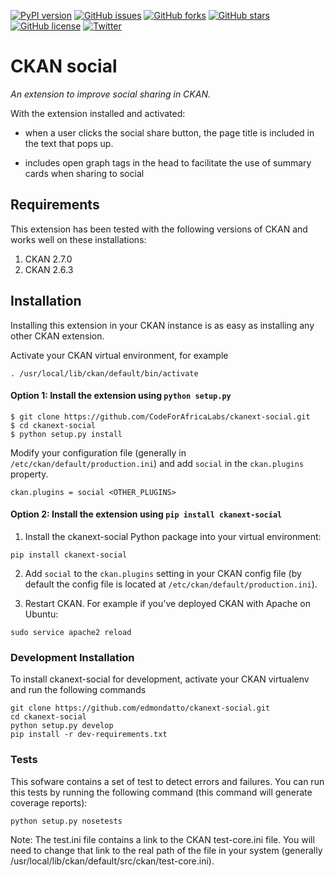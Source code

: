 [![PyPI version](https://badge.fury.io/py/ckanext-social.svg)](https://badge.fury.io/py/ckanext-social)
[![GitHub issues](https://img.shields.io/github/issues/codeforafricalabs/ckanext-social.svg?style=flat-square)](https://github.com/codeforafricalabs/ckanext-social/issues)
[![GitHub forks](https://img.shields.io/github/forks/codeforafricalabs/ckanext-social.svg?style=flat-square)](https://github.com/codeforafricalabs/ckanext-social/network)
[![GitHub stars](https://img.shields.io/github/stars/codeforafricalabs/ckanext-social.svg?style=flat-square)](https://github.com/codeforafricalabs/ckanext-social/stargazers)
[![GitHub license](https://img.shields.io/badge/license-MIT-blue.svg?style=flat-square)](https://raw.githubusercontent.com/codeforafricalabs/ckanext-social/master/LICENSE)
[![Twitter](https://img.shields.io/twitter/url/https/github.com/codeforafricalabs/ckanext-social/.svg?style=social&style=flat-square)](https://twitter.com/intent/tweet?text=Wow:&url=%5Bobject%20Object%5D)
# CKAN social

_An extension to improve social sharing in CKAN._

With the extension installed and activated:

- when a user clicks the social share button, the page title is included in the text that pops up.

<!-- Include with / without photo -->

- includes open graph tags in the head to facilitate the use of summary cards when sharing to social

<!-- Include with / without photo -->


## Requirements
This extension has been tested with the following versions of CKAN
and works well on these installations:
1. CKAN 2.7.0
2. CKAN 2.6.3


## Installation

Installing this extension in your CKAN instance is as easy as installing any other CKAN extension.

Activate your CKAN virtual environment, for example

`. /usr/local/lib/ckan/default/bin/activate`


#### Option 1: Install the extension using `python setup.py`

```commandline
$ git clone https://github.com/CodeForAfricaLabs/ckanext-social.git
$ cd ckanext-social
$ python setup.py install
```

Modify your configuration file (generally in `/etc/ckan/default/production.ini`) and add `social` in the `ckan.plugins` property.

`ckan.plugins = social <OTHER_PLUGINS>`

#### Option 2: Install the extension using `pip install ckanext-social`
1. Install the ckanext-social Python package into your virtual environment:
```commandline
pip install ckanext-social
```


2. Add ``social`` to the ``ckan.plugins`` setting in your CKAN
   config file (by default the config file is located at
   ``/etc/ckan/default/production.ini``).

3. Restart CKAN. For example if you've deployed CKAN with Apache on Ubuntu:
```commandline
sudo service apache2 reload
```

### Development Installation
To install ckanext-social for development, activate your CKAN virtualenv and
run the following commands
```commandline
git clone https://github.com/edmondatto/ckanext-social.git
cd ckanext-social
python setup.py develop
pip install -r dev-requirements.txt
```

### Tests

This sofware contains a set of test to detect errors and failures. You can run this tests by running the following command (this command will generate coverage reports):

```commandline
python setup.py nosetests
```
Note: The test.ini file contains a link to the CKAN test-core.ini file. You will need to change that link to the real path of the file in your system (generally /usr/local/lib/ckan/default/src/ckan/test-core.ini).
